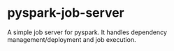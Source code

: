 pyspark-job-server
==================

A simple job server for pyspark. It handles dependency management/deployment and job execution.
